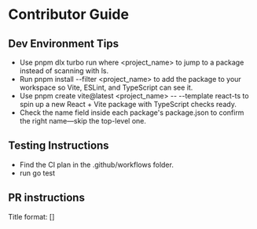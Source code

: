 # Contributor Guide

## Dev Environment Tips
- Use pnpm dlx turbo run where <project_name> to jump to a package instead of scanning with ls.
- Run pnpm install --filter <project_name> to add the package to your workspace so Vite, ESLint, and TypeScript can see it.
- Use pnpm create vite@latest <project_name> -- --template react-ts to spin up a new React + Vite package with TypeScript checks ready.
- Check the name field inside each package's package.json to confirm the right name—skip the top-level one.

## Testing Instructions
- Find the CI plan in the .github/workflows folder.
- run go test 

## PR instructions
Title format: [<EvoGarden>] <Title>
Branch name must b consit from English